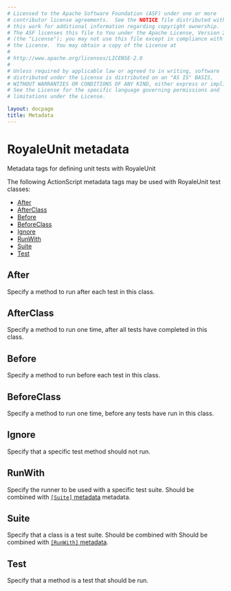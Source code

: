 ```yaml
---
# Licensed to the Apache Software Foundation (ASF) under one or more
# contributor license agreements.  See the NOTICE file distributed with
# this work for additional information regarding copyright ownership.
# The ASF licenses this file to You under the Apache License, Version 2.0
# (the "License"); you may not use this file except in compliance with
# the License.  You may obtain a copy of the License at
# 
# http://www.apache.org/licenses/LICENSE-2.0
# 
# Unless required by applicable law or agreed to in writing, software
# distributed under the License is distributed on an "AS IS" BASIS,
# WITHOUT WARRANTIES OR CONDITIONS OF ANY KIND, either express or implied.
# See the License for the specific language governing permissions and
# limitations under the License.

layout: docpage
title: Metadata
---
```


# RoyaleUnit metadata

Metadata tags for defining unit tests with RoyaleUnit

The following ActionScript metadata tags may be used with RoyaleUnit test classes:

* [After](testing/royaleunit/metadata.html#after)
* [AfterClass](testing/royaleunit/metadata.html#afterclass)
* [Before](testing/royaleunit/metadata.html#before)
* [BeforeClass](testing/royaleunit/metadata.html#beforeclass)
* [Ignore](testing/royaleunit/metadata.html#ignore)
* [RunWith](testing/royaleunit/metadata.html#runwith)
* [Suite](testing/royaleunit/metadata.html#suite)
* [Test](testing/royaleunit/metadata.html#test)

## After

Specify a method to run after each test in this class.

## AfterClass

Specify a method to run one time, after all tests have completed in this class.

## Before

Specify a method to run before each test in this class.

## BeforeClass

Specify a method to run one time, before any tests have run in this class.

## Ignore

Specify that a specific test method should not run.

## RunWith

Specify the runner to be used with a specific test suite. Should be combined with [`[Suite]` metadata](testing/royaleunit/metadata.html#suite) metadata.

## Suite

Specify that a class is a test suite. Should be combined with Should be combined with [`[RunWith]` metadata](testing/royaleunit/metadata.html#runwith).

## Test

Specify that a method is a test that should be run.